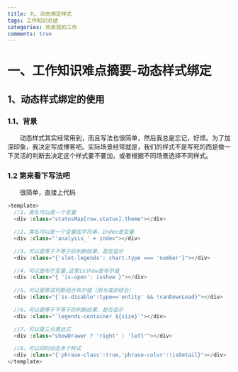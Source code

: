 ```yaml
---
title: 九、动态绑定样式
tags: 工作知识总结
categories: 热爱我的工作
comments: true
---
```


# 一、工作知识难点摘要-动态样式绑定
## 1、动态样式绑定的使用
### 1.1、背景

<p>&emsp;&emsp;动态样式其实经常用到，而且写法也很简单，然后我总是忘记，好烦。为了加深印象，我决定写成博客吧。实际场景经常就是，我们的样式不是写死的而是做一下灵活的判断去决定这个样式要不要加，或者根据不同场景选择不同样式。</p>

### 1.2 第来看下写法吧
<p>&emsp;&emsp;很简单，直接上代码</p>

```javascript
<template>
  //1、类名可以是一个变量
  <div :class="statusMap[row.status].theme"></div>

  //2、类名可以是一个变量加字符串，index是变量
  <div :class="'analysis_' + index"></div>

  //3、可以是等于不等于的判断结果，是否显示
  <div :class="{'slot-legends': chart.type === 'number'}"></div>

  //4、可以是布尔变量,这里isshow是布尔值
  <div :class="{ 'is-open': isshow }"></div>
  
  //5、可以是等式判断结合布尔值（用与或非结合）
  <div :class="{'is-disable':type=='entity' && !canDownLoad}"></div>

  //6、可以是等于不等于的判断结果，是否显示
  <div :class="`legends-container ${size}`"></div>

  //7、可以是三元表达式
  <div :class="showDrawer ? 'right' : 'left'"></div>

  //8、可以同时动态多个样式
  <div :class="{'phrase-class':true,'phrase-color':!isDetail}"></div>
</template>
```